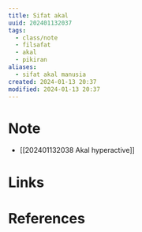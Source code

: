 ```yaml
---
title: Sifat akal
uuid: 202401132037
tags:
  - class/note
  - filsafat
  - akal
  - pikiran
aliases:
  - sifat akal manusia
created: 2024-01-13 20:37
modified: 2024-01-13 20:37
---
```


# Note

- [[202401132038 Akal hyperactive]]

# Links


# References
